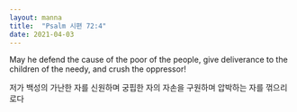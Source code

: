 ```yaml
---
layout: manna
title:  "Psalm 시편 72:4"
date: 2021-04-03
---
```

May he defend the cause of the poor of the people, give deliverance to the children of the needy, and crush the oppressor!

저가 백성의 가난한 자를 신원하며 궁핍한 자의 자손을 구원하며 압박하는 자를 꺾으리로다
